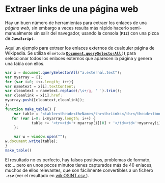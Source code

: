 # Extraer links de una página web

Hay un buen número de herramientas para extraer los enlaces de una *página web*, sin embargo a veces resulta más rápido hacerlo semi-manualmente sin salir del navegador, usando la consola (**`F12`**) con una pizca de **`JavaScript`**.

Aquí un ejemplo para extraer los enlaces externos de cualquier página de Wikipedia. Se utiliza el `método` [**`Document.querySelectorAll()`**](https://developer.mozilla.org/es/docs/Web/API/Document/querySelectorAll) para seleccionar todos los enlaces externos que aparecen la página y genera una tabla con ellos.

```JavaScript
var x = document.querySelectorAll("a.external.text");
var myarray = [];
for (var i=0; i<x.length; i++){
var nametext = x[i].textContent;
var cleantext = nametext.replace(/\s+/g, ' ').trim();
var cleanlink = x[i].href;
myarray.push([cleantext,cleanlink]);
};
function make_table() {
    var table = '<table><thead><th>Name</th><th>Links</th></thead><tbody>';
   for (var i=0; i<myarray.length; i++) {
            table += '<tr><td>'+ myarray[i][0] + '</td><td>'+myarray[i][1]+'</td></tr>';
    };
 
    var w = window.open("");
w.document.write(table); 
}
make_table()
```

El resultado no es perfecto, hay falsos positivos, problemas de formato, etc... pero en unos pocos minutos tienes capturados más de 40 enlaces, muchos de ellos relevantes, que son fácilmente convertibles a un fichero **`.csv`** (ver el resultado en [wikiOSINT.csv
](https://github.com/Eclectikus/buscosint/blob/main/scripts/wikiOSINT.csv)).
